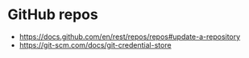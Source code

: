 # GitHub repos

- https://docs.github.com/en/rest/repos/repos#update-a-repository
- https://git-scm.com/docs/git-credential-store

